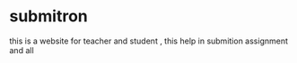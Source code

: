 # submitron
this is a website for teacher and student , this help in submition assignment and all  
